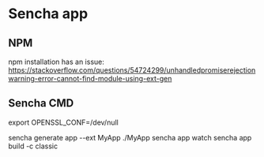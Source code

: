 # Sencha app

## NPM
npm installation has an issue: https://stackoverflow.com/questions/54724299/unhandledpromiserejectionwarning-error-cannot-find-module-using-ext-gen

## Sencha CMD
export OPENSSL_CONF=/dev/null

sencha generate app --ext MyApp ./MyApp
sencha app watch
sencha app build -c classic